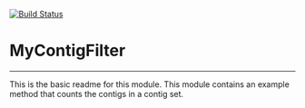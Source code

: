 [![Build Status](https://travis-ci.org/skumari/MyContigFilter.svg?branch=master)](https://travis-ci.org/skumari/MyContigFilter)

# MyContigFilter
---

This is the basic readme for this module. This module contains an example method that counts the contigs in a contig set.
